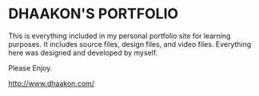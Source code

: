 DHAAKON'S PORTFOLIO
===================

This is everything included in my personal portfolio site for learning
purposes. It includes source files, design files, and video files. Everything 
here was designed and developed by myself.

Please Enjoy.

http://www.dhaakon.com/
